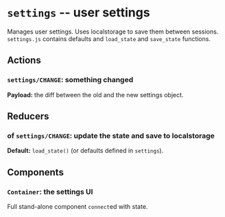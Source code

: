 `settings` -- user settings
===========================

Manages user settings. Uses localstorage to save them between sessions. `settings.js` contains defaults and `load_state` and `save_state` functions.

Actions
-------

### `settings/CHANGE`: something changed

**Payload:** the diff between the old and the new settings object.

Reducers
--------

### of `settings/CHANGE`: update the state and save to localstorage

**Default:** `load_state()` (or defaults defined in `settings`).

Components
----------

### `Container`: the settings UI

Full stand-alone component `connect`ed with state.
